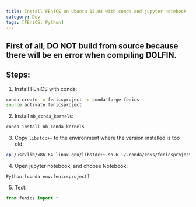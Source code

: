 ```yaml
---
title: Install FEniCS on Ubuntu 18.04 with conda and jupyter notebook
category: Dev
tags: [FEniCS, Python]
---
```


## First of all, DO NOT build from source because there will be en error when compiling DOLFIN.

## Steps:
1. Install FEniCS with conda:
```bash
conda create -n fenicsproject -c conda-forge fenics
source activate fenicsproject
```

2. Install `nb_conda_kernels`:
```bash
conda install nb_conda_kernels
```

3. Copy `libstdc++` to the environment where the version installed is too old:
```bash
cp /usr/lib/x86_64-linux-gnu/libstdc++.so.6 ~/.conda/envs/fenicsproject/lib/
```

4. Open jupyter notebook, and choose Notebook:
```
Python [conda env:fenicsproject]
```

5. Test:
```python
from fenics import *
```
